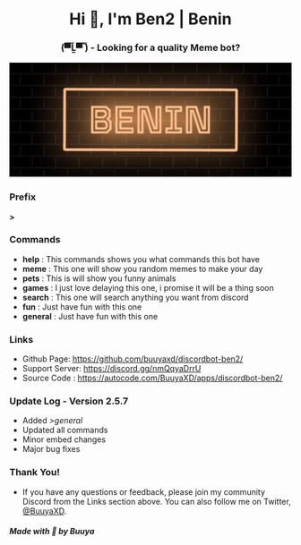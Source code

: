 <h1 align="center"> Hi 👋, I'm Ben2 | Benin</h1>
<h3 align="center">(▀̿Ĺ̯▀̿ ̿) - Looking for a quality Meme bot?</h3>

<img src="https://github.com/BuuyaXD/discordbot-ben2/blob/main/banner.png">

### Prefix
**>**
      
### Commands
- **help** : This commands shows you what commands this bot have
- **meme** : This one will show you random memes to make your day
- **pets** : This is will show you funny animals
- **games** : I just love delaying this one, i promise it will be a thing soon
- **search** : This one will search anything you want from discord
- **fun** : Just have fun with this one
- **general** : Just have fun with this one
      
### Links
- Github Page: https://github.com/buuyaxd/discordbot-ben2/
- Support Server: https://discord.gg/nmQqyaDrrU
- Source Code : https://autocode.com/BuuyaXD/apps/discordbot-ben2/

### Update Log - Version 2.5.7
- Added *>general*
- Updated all commands
- Minor embed changes
- Major bug fixes

### Thank You!
- If you have any questions or feedback, please join my community Discord from the Links section above. You can also follow me on Twitter, <a href="www.twitter.com.buuyaxd">@BuuyaXD</a>.
    
##### Made with 🧡 by Buuya
